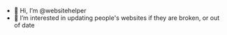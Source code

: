 - 👋 Hi, I’m @websitehelper
- 👀 I’m interested in updating people's websites if they are broken, or out of date

<!---
websitehelper/websitehelper is a ✨ special ✨ repository because its `README.md` (this file) appears on your GitHub profile.
You can click the Preview link to take a look at your changes.
--->
